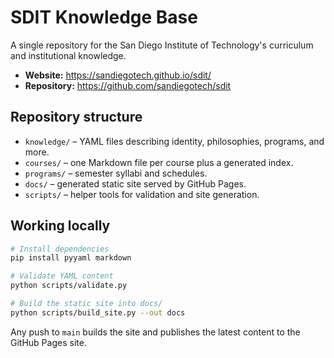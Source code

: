 # SDIT Knowledge Base

A single repository for the San Diego Institute of Technology's curriculum and institutional knowledge.

- **Website:** https://sandiegotech.github.io/sdit/
- **Repository:** https://github.com/sandiegotech/sdit

## Repository structure

- `knowledge/` – YAML files describing identity, philosophies, programs, and more.
- `courses/` – one Markdown file per course plus a generated index.
- `programs/` – semester syllabi and schedules.
- `docs/` – generated static site served by GitHub Pages.
- `scripts/` – helper tools for validation and site generation.

## Working locally

```bash
# Install dependencies
pip install pyyaml markdown

# Validate YAML content
python scripts/validate.py

# Build the static site into docs/
python scripts/build_site.py --out docs
```

Any push to `main` builds the site and publishes the latest content to the GitHub Pages site.
